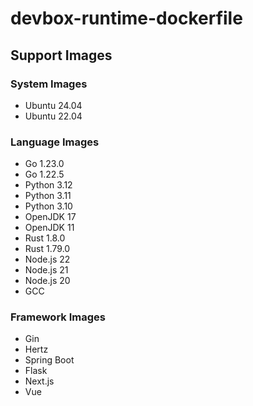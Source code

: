 # devbox-runtime-dockerfile

## Support Images

### System Images
- Ubuntu 24.04
- Ubuntu 22.04

### Language Images
- Go 1.23.0
- Go 1.22.5
- Python 3.12
- Python 3.11
- Python 3.10
- OpenJDK 17
- OpenJDK 11
- Rust 1.8.0
- Rust 1.79.0
- Node.js 22
- Node.js 21
- Node.js 20
- GCC

### Framework Images
- Gin
- Hertz
- Spring Boot
- Flask
- Next.js
- Vue